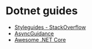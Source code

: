 # Dotnet guides

- [Styleguides - StackOverflow](https://stackoverflow.com/questions/4678178/style-guide-for-c)
- [AsyncGuidance](https://github.com/davidfowl/AspNetCoreDiagnosticScenarios/blob/master/AsyncGuidance.md)
- [Awesome .NET Core](https://github.com/thangchung/awesome-dotnet-core)
